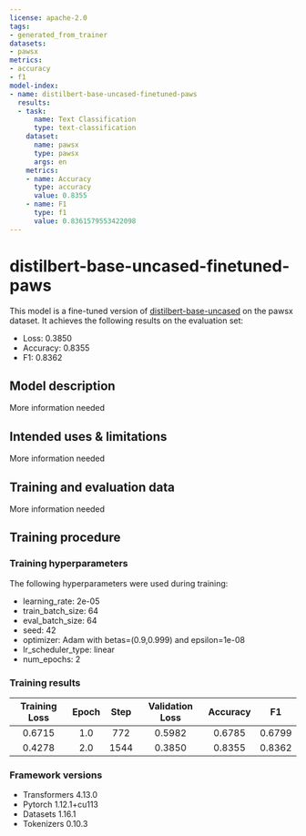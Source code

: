 ```yaml
---
license: apache-2.0
tags:
- generated_from_trainer
datasets:
- pawsx
metrics:
- accuracy
- f1
model-index:
- name: distilbert-base-uncased-finetuned-paws
  results:
  - task:
      name: Text Classification
      type: text-classification
    dataset:
      name: pawsx
      type: pawsx
      args: en
    metrics:
    - name: Accuracy
      type: accuracy
      value: 0.8355
    - name: F1
      type: f1
      value: 0.8361579553422098
---
```


<!-- This model card has been generated automatically according to the information the Trainer had access to. You
should probably proofread and complete it, then remove this comment. -->

# distilbert-base-uncased-finetuned-paws

This model is a fine-tuned version of [distilbert-base-uncased](https://huggingface.co/distilbert-base-uncased) on the pawsx dataset.
It achieves the following results on the evaluation set:
- Loss: 0.3850
- Accuracy: 0.8355
- F1: 0.8362

## Model description

More information needed

## Intended uses & limitations

More information needed

## Training and evaluation data

More information needed

## Training procedure

### Training hyperparameters

The following hyperparameters were used during training:
- learning_rate: 2e-05
- train_batch_size: 64
- eval_batch_size: 64
- seed: 42
- optimizer: Adam with betas=(0.9,0.999) and epsilon=1e-08
- lr_scheduler_type: linear
- num_epochs: 2

### Training results

| Training Loss | Epoch | Step | Validation Loss | Accuracy | F1     |
|:-------------:|:-----:|:----:|:---------------:|:--------:|:------:|
| 0.6715        | 1.0   | 772  | 0.5982          | 0.6785   | 0.6799 |
| 0.4278        | 2.0   | 1544 | 0.3850          | 0.8355   | 0.8362 |


### Framework versions

- Transformers 4.13.0
- Pytorch 1.12.1+cu113
- Datasets 1.16.1
- Tokenizers 0.10.3
